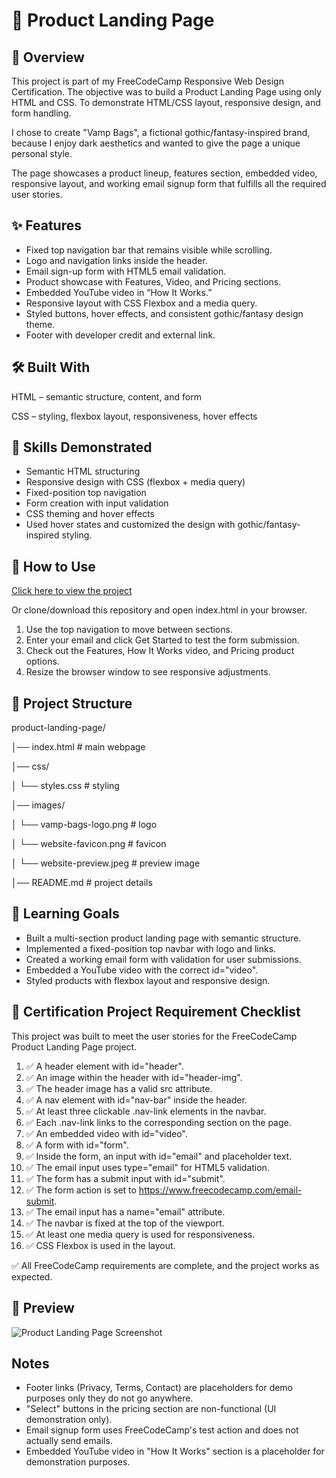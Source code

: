 # 👜 Product Landing Page

## 📖 Overview

This project is part of my FreeCodeCamp Responsive Web Design Certification.
The objective was to build a Product Landing Page using only HTML and CSS. To demonstrate HTML/CSS layout, responsive design, and form handling.

I chose to create "Vamp Bags", a fictional gothic/fantasy-inspired brand, because I enjoy dark aesthetics and wanted to give the page a unique personal style.

The page showcases a product lineup, features section, embedded video, responsive layout, and working email signup form that fulfills all the required user stories.

## ✨ Features

- Fixed top navigation bar that remains visible while scrolling.
- Logo and navigation links inside the header.
- Email sign-up form with HTML5 email validation.
- Product showcase with Features, Video, and Pricing sections.
- Embedded YouTube video in “How It Works.”
- Responsive layout with CSS Flexbox and a media query.
- Styled buttons, hover effects, and consistent gothic/fantasy design theme.
- Footer with developer credit and external link.

## 🛠️ Built With

HTML – semantic structure, content, and form

CSS – styling, flexbox layout, responsiveness, hover effects

## 🧰 Skills Demonstrated

- Semantic HTML structuring
- Responsive design with CSS (flexbox + media query)
- Fixed-position top navigation
- Form creation with input validation
- CSS theming and hover effects
- Used hover states and customized the design with gothic/fantasy-inspired styling.

## 🚀 How to Use

<a href="https://midnight-developer-ts.github.io/product-landing-page/">Click here to view the project</a>

Or clone/download this repository and open index.html in your browser.

1. Use the top navigation to move between sections.
2. Enter your email and click Get Started to test the form submission.
3. Check out the Features, How It Works video, and Pricing product options.
4. Resize the browser window to see responsive adjustments.

## 📂 Project Structure
product-landing-page/

│── index.html               # main webpage  

│── css/  

│   └── styles.css           # styling  

│── images/  

│   └── vamp-bags-logo.png   # logo

│   └── website-favicon.png  # favicon 

│   └── website-preview.jpeg # preview image

│── README.md                # project details  

## 📌 Learning Goals

- Built a multi-section product landing page with semantic structure.
- Implemented a fixed-position top navbar with logo and links.
- Created a working email form with validation for user submissions.
- Embedded a YouTube video with the correct id="video".
- Styled products with flexbox layout and responsive design.

## 🎯 Certification Project Requirement Checklist

This project was built to meet the user stories for the FreeCodeCamp Product Landing Page project.

1. ✅ A header element with id="header".
2. ✅ An image within the header with id="header-img".
3. ✅ The header image has a valid src attribute.
4. ✅ A nav element with id="nav-bar" inside the header.
5. ✅ At least three clickable .nav-link elements in the navbar.
6. ✅ Each .nav-link links to the corresponding section on the page.
7. ✅ An embedded video with id="video".
8. ✅ A form with id="form".
9. ✅ Inside the form, an input with id="email" and placeholder text.
10. ✅ The email input uses type="email" for HTML5 validation.
11. ✅ The form has a submit input with id="submit".
12. ✅ The form action is set to https://www.freecodecamp.com/email-submit.
13. ✅ The email input has a name="email" attribute.
14. ✅ The navbar is fixed at the top of the viewport.
15. ✅ At least one media query is used for responsiveness.
16. ✅ CSS Flexbox is used in the layout.

✅ All FreeCodeCamp requirements are complete, and the project works as expected.

## 📸 Preview
![Product Landing Page Screenshot](./images/website-preview.jpeg)

## Notes
- Footer links (Privacy, Terms, Contact) are placeholders for demo purposes only they do not go anywhere.
- "Select" buttons in the pricing section are non-functional (UI demonstration only).
- Email signup form uses FreeCodeCamp's test action and does not actually send emails.
- Embedded YouTube video in "How It Works" section is a placeholder for demonstration purposes.
